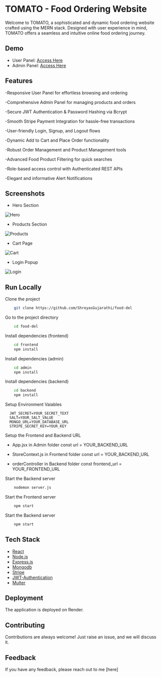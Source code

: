 # TOMATO - Food Ordering Website

Welcome to TOMATO, a sophisticated and dynamic food ordering website crafted using the MERN stack. Designed with user experience in mind, TOMATO offers a seamless and intuitive online food ordering journey.

## Demo

- User Panel: [Access Here](https://food-del-frontend-2l5h.onrender.com)
- Admin Panel: [Access Here](https://food-del-admin-0gnt.onrender.com)

## Features

-Responsive User Panel for effortless browsing and ordering

-Comprehensive Admin Panel for managing products and orders

-Secure JWT Authentication & Password Hashing via Bcrypt

-Smooth Stripe Payment Integration for hassle-free transactions

-User-friendly Login, Signup, and Logout flows

-Dynamic Add to Cart and Place Order functionality

-Robust Order Management and Product Management tools

-Advanced Food Product Filtering for quick searches

-Role-based access control with Authenticated REST APIs

-Elegant and informative Alert Notifications

## Screenshots

- Hero Section
  
![Hero](https://i.ibb.co/59cwY75/food-hero.png)

- Products Section
  
![Products](https://i.ibb.co/JnNQPyQ/food-products.png)

- Cart Page
  
![Cart](https://i.ibb.co/t2LrQ8p/food-cart.png)

- Login Popup
  
![Login](https://i.ibb.co/s6PgwkZ/food-login.png)


## Run Locally

Clone the project

```bash
    git clone https://github.com/ShreyasGujarathi/food-del
```
Go to the project directory

```bash
    cd food-del
```
Install dependencies (frontend)

```bash
    cd frontend
    npm install
```
Install dependencies (admin)

```bash
    cd admin
    npm install
```
Install dependencies (backend)

```bash
    cd backend
    npm install
```
Setup Environment Vaiables

```Make .env file in "backend" folder and store environment Variables
  JWT_SECRET=YOUR_SECRET_TEXT
  SALT=YOUR_SALT_VALUE
  MONGO_URL=YOUR_DATABASE_URL
  STRIPE_SECRET_KEY=YOUR_KEY
 ```

Setup the Frontend and Backend URL
   - App.jsx in Admin folder
      const url = YOUR_BACKEND_URL
     
  - StoreContext.js in Frontend folder
      const url = YOUR_BACKEND_URL

  - orderController in Backend folder
      const frontend_url = YOUR_FRONTEND_URL 

Start the Backend server

```bash
    nodemon server.js
```

Start the Frontend server

```bash
    npm start
```

Start the Backend server

```bash
    npm start
```
## Tech Stack
* [React](https://reactjs.org/)
* [Node.js](https://nodejs.org/en)
* [Express.js](https://expressjs.com/)
* [Mongodb](https://www.mongodb.com/)
* [Stripe](https://stripe.com/)
* [JWT-Authentication](https://jwt.io/introduction)
* [Multer](https://www.npmjs.com/package/multer)

## Deployment

The application is deployed on Render.

## Contributing

Contributions are always welcome!
Just raise an issue, and we will discuss it.

## Feedback

If you have any feedback, please reach out to me [here]
